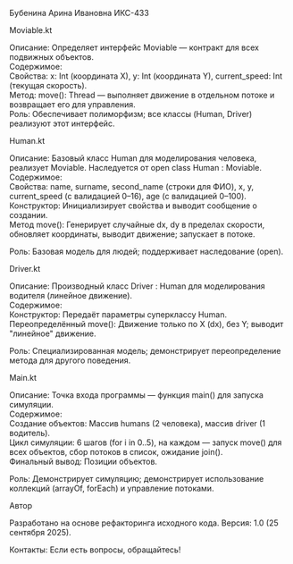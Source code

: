 Бубенина Арина Ивановна ИКС-433  

Moviable.kt  

Описание: Определяет интерфейс Moviable — контракт для всех подвижных объектов.  
Содержимое:  
Свойства: x: Int (координата X), y: Int (координата Y), current_speed: Int (текущая скорость).  
Метод: move(): Thread — выполняет движение в отдельном потоке и возвращает его для управления.  
Роль: Обеспечивает полиморфизм; все классы (Human, Driver) реализуют этот интерфейс.  

Human.kt  

Описание: Базовый класс Human для моделирования человека, реализует Moviable. Наследуется от open class Human : Moviable.  
Содержимое:  
Свойства: name, surname, second_name (строки для ФИО), x, y, current_speed (с валидацией 0–16), age (с валидацией 0–100).  
Конструктор: Инициализирует свойства и выводит сообщение о создании.  
Метод move(): Генерирует случайные dx, dy в пределах скорости, обновляет координаты, выводит движение; запускает в потоке.  

Роль: Базовая модель для людей; поддерживает наследование (open).  

Driver.kt  

Описание: Производный класс Driver : Human для моделирования водителя (линейное движение).  
Содержимое:  
Конструктор: Передаёт параметры суперклассу Human.  
Переопределённый move(): Движение только по X (dx), без Y; выводит "линейное" движение.  

Роль: Специализированная модель; демонстрирует переопределение метода для другого поведения.  

Main.kt  

Описание: Точка входа программы — функция main() для запуска симуляции.  
Содержимое:  
Создание объектов: Массив humans (2 человека), массив driver (1 водитель).  
Цикл симуляции: 6 шагов (for i in 0..5), на каждом — запуск move() для всех объектов, сбор потоков в список, ожидание join().  
Финальный вывод: Позиции объектов.  

Роль: Демонстрирует симуляцию; демонстрирует использование коллекций (arrayOf, forEach) и управление потоками.  

Автор

Разработано на основе рефакторинга исходного кода.
Версия: 1.0 (25 сентября 2025).


Контакты: Если есть вопросы, обращайтесь!
